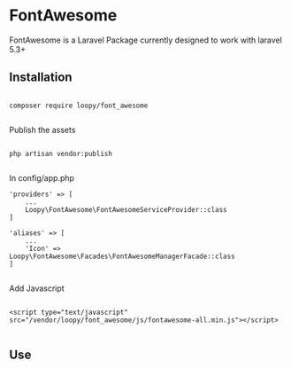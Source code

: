# FontAwesome

FontAwesome is a Laravel Package currently designed to work with laravel 5.3+

## Installation

```

composer require loopy/font_awesome


```

Publish the assets

```

php artisan vendor:publish


```

In config/app.php

```
'providers' => [
    ...
    Loopy\FontAwesome\FontAwesomeServiceProvider::class
]

'aliases' => [
    ...
    'Icon' => Loopy\FontAwesome\Facades\FontAwesomeManagerFacade::class
]


```

Add Javascript

```

<script type="text/javascript" src="/vendor/loopy/font_awesome/js/fontawesome-all.min.js"></script>


```

## Use


